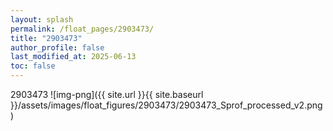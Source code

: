 ```yaml
---
layout: splash
permalink: /float_pages/2903473/
title: "2903473"
author_profile: false
last_modified_at: 2025-06-13
toc: false
---
```

 
2903473
![img-png]({{ site.url }}{{ site.baseurl }}/assets/images/float_figures/2903473/2903473_Sprof_processed_v2.png)